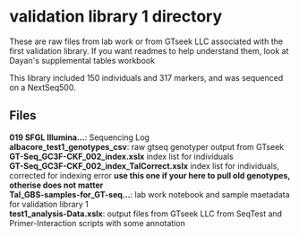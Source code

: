 # validation library 1 directory

These are raw files from lab work or from GTseek LLC associated with the first validation library. If you want readmes to help understand them, look at Dayan's supplemental tables workbook

This library included 150 individuals and 317 markers, and was sequenced on a NextSeq500.

## Files

__019 SFGL Illumina...__: Sequencing Log  
__albacore_test1_genotypes_csv__: raw gtseq genotyper output from GTseek  
__GT-Seq_GC3F-CKF_002_index.xslx__ index list for individuals  
__GT-Seq_GC3F-CKF_002_index_TalCorrect.xslx__ index list for individuals, corrected for indexing error __use this one if your here to pull old genotypes, otherise does not matter__   
__Tal_GBS-samples-for_GT-seq...__: lab work notebook and sample maetadata for validation library 1  
__test1_analysis-Data.xslx__:  output files from GTseek LLC from SeqTest and Primer-Interaction scripts with some annotation